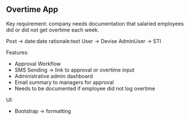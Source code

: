 ## Overtime App

Key requirement: company needs documentation that salaried employees did or did not get overtime each week.

Post -> date:date rationale:text
User -> Devise
AdminUser -> STI

Features:
- Approval Workflow
- SMS Sending -> link to approval or overtime input
- Administrative admin dashboard
- Email summary to managers for approval
- Needs to be documented if employee did not log overtime

UI:
- Bootstrap -> formatting
